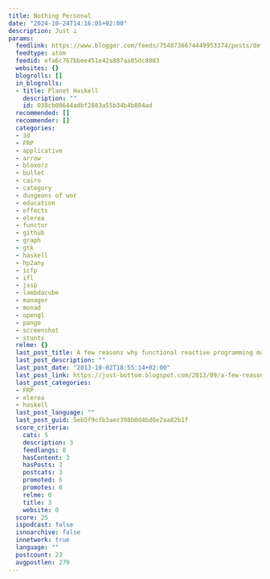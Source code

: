 ```yaml
---
title: Nothing Personal
date: "2024-10-24T14:16:05+02:00"
description: Just ⊥
params:
  feedlink: https://www.blogger.com/feeds/7548736674449953374/posts/default/-/haskell
  feedtype: atom
  feedid: efa6c767bbee451e42a887aa85dc8083
  websites: {}
  blogrolls: []
  in_blogrolls:
  - title: Planet Haskell
    description: ""
    id: 038cb00644adbf2883a55b34b4b804ad
  recommended: []
  recommender: []
  categories:
  - 3d
  - FRP
  - applicative
  - arrow
  - bloxorz
  - bullet
  - cairo
  - category
  - dungeons of wor
  - education
  - effects
  - elerea
  - functor
  - github
  - graph
  - gtk
  - haskell
  - hp2any
  - icfp
  - ifl
  - jssp
  - lambdacube
  - manager
  - monad
  - opengl
  - pango
  - screenshot
  - stunts
  relme: {}
  last_post_title: A few reasons why functional reactive programming matters
  last_post_description: ""
  last_post_date: "2013-10-02T18:55:14+02:00"
  last_post_link: https://just-bottom.blogspot.com/2013/09/a-few-reasons-why-functional-reactive.html
  last_post_categories:
  - FRP
  - elerea
  - haskell
  last_post_language: ""
  last_post_guid: 5eb5f9cfb3aec398b0d4bd6e2aa82b1f
  score_criteria:
    cats: 5
    description: 3
    feedlangs: 0
    hasContent: 3
    hasPosts: 3
    postcats: 3
    promoted: 5
    promotes: 0
    relme: 0
    title: 3
    website: 0
  score: 25
  ispodcast: false
  isnoarchive: false
  innetwork: true
  language: ""
  postcount: 23
  avgpostlen: 279
---
```

